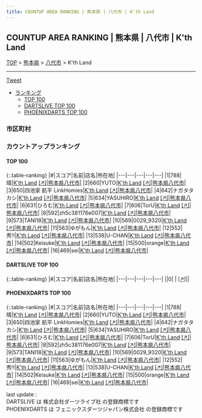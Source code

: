 ```yaml
---
title: COUNTUP AREA RANKING | 熊本県 | 八代市 | K'th Land
---
```

## COUNTUP AREA RANKING | 熊本県 | 八代市 | K'th Land

[TOP](/darts/rank/) > [熊本県](/darts/rank/熊本県/) > [八代市](/darts/rank/熊本県/八代市/) > K'th Land

___

<a href="https://twitter.com/share?ref_src=twsrc%5Etfw" data-text="COUNTUP AREA RANKING | 熊本県八代市K'th Land" class="twitter-share-button" data-hashtags="DARTSLIVE,PHOENIXDARTS,darts,ダーツ" data-show-count="false">Tweet</a>

* [ランキング](#カウントアップランキング)
    * [TOP 100](#top-100)
    * [DARTSLIVE TOP 100](#dartslive-top-100)
    * [PHOENIXDARTS TOP 100](#phoenixdarts-top-100)

### 市区町村

<ul>

</ul>

### カウントアップランキング

#### TOP 100



{:.table-ranking}
|#|スコア|名前|店名|所在地|
|---|---|---|---|---|
|1|788|<span class="rank-name-pd">晴</span>|<a href="/darts/rank/shops/86053.html">K'th Land</a> <a href="https://vs.phoenixdarts.com/jp/shop/shopDetailInfo/s_86053?s_seq=86053">[↗]</a>|<a href="/darts/rank/熊本県/八代市">熊本県八代市</a>|
|2|660|<span class="rank-name-pd">YUTO</span>|<a href="/darts/rank/shops/86053.html">K'th Land</a> <a href="https://vs.phoenixdarts.com/jp/shop/shopDetailInfo/s_86053?s_seq=86053">[↗]</a>|<a href="/darts/rank/熊本県/八代市">熊本県八代市</a>|
|3|650|<span class="rank-name-pd">四池家 航平 LinkHomies</span>|<a href="/darts/rank/shops/86053.html">K'th Land</a> <a href="https://vs.phoenixdarts.com/jp/shop/shopDetailInfo/s_86053?s_seq=86053">[↗]</a>|<a href="/darts/rank/熊本県/八代市">熊本県八代市</a>|
|4|642|<span class="rank-name-pd">ナガタタカシ</span>|<a href="/darts/rank/shops/86053.html">K'th Land</a> <a href="https://vs.phoenixdarts.com/jp/shop/shopDetailInfo/s_86053?s_seq=86053">[↗]</a>|<a href="/darts/rank/熊本県/八代市">熊本県八代市</a>|
|5|634|<span class="rank-name-pd">YASUHIRO</span>|<a href="/darts/rank/shops/86053.html">K'th Land</a> <a href="https://vs.phoenixdarts.com/jp/shop/shopDetailInfo/s_86053?s_seq=86053">[↗]</a>|<a href="/darts/rank/熊本県/八代市">熊本県八代市</a>|
|6|631|<span class="rank-name-pd">ひろむ</span>|<a href="/darts/rank/shops/86053.html">K'th Land</a> <a href="https://vs.phoenixdarts.com/jp/shop/shopDetailInfo/s_86053?s_seq=86053">[↗]</a>|<a href="/darts/rank/熊本県/八代市">熊本県八代市</a>|
|7|606|<span class="rank-name-pd">TorU</span>|<a href="/darts/rank/shops/86053.html">K'th Land</a> <a href="https://vs.phoenixdarts.com/jp/shop/shopDetailInfo/s_86053?s_seq=86053">[↗]</a>|<a href="/darts/rank/熊本県/八代市">熊本県八代市</a>|
|8|592|<span class="rank-name-pd">zh5c381176e007</span>|<a href="/darts/rank/shops/86053.html">K'th Land</a> <a href="https://vs.phoenixdarts.com/jp/shop/shopDetailInfo/s_86053?s_seq=86053">[↗]</a>|<a href="/darts/rank/熊本県/八代市">熊本県八代市</a>|
|9|573|<span class="rank-name-pd">TANI18</span>|<a href="/darts/rank/shops/86053.html">K'th Land</a> <a href="https://vs.phoenixdarts.com/jp/shop/shopDetailInfo/s_86053?s_seq=86053">[↗]</a>|<a href="/darts/rank/熊本県/八代市">熊本県八代市</a>|
|10|569|<span class="rank-name-pd">0029_9320</span>|<a href="/darts/rank/shops/86053.html">K'th Land</a> <a href="https://vs.phoenixdarts.com/jp/shop/shopDetailInfo/s_86053?s_seq=86053">[↗]</a>|<a href="/darts/rank/熊本県/八代市">熊本県八代市</a>|
|11|563|<span class="rank-name-pd">ゆがもん</span>|<a href="/darts/rank/shops/86053.html">K'th Land</a> <a href="https://vs.phoenixdarts.com/jp/shop/shopDetailInfo/s_86053?s_seq=86053">[↗]</a>|<a href="/darts/rank/熊本県/八代市">熊本県八代市</a>|
|12|552|<span class="rank-name-pd">秀‼️</span>|<a href="/darts/rank/shops/86053.html">K'th Land</a> <a href="https://vs.phoenixdarts.com/jp/shop/shopDetailInfo/s_86053?s_seq=86053">[↗]</a>|<a href="/darts/rank/熊本県/八代市">熊本県八代市</a>|
|13|538|<span class="rank-name-pd">U-CHAN</span>|<a href="/darts/rank/shops/86053.html">K'th Land</a> <a href="https://vs.phoenixdarts.com/jp/shop/shopDetailInfo/s_86053?s_seq=86053">[↗]</a>|<a href="/darts/rank/熊本県/八代市">熊本県八代市</a>|
|14|502|<span class="rank-name-pd">Keisuke</span>|<a href="/darts/rank/shops/86053.html">K'th Land</a> <a href="https://vs.phoenixdarts.com/jp/shop/shopDetailInfo/s_86053?s_seq=86053">[↗]</a>|<a href="/darts/rank/熊本県/八代市">熊本県八代市</a>|
|15|500|<span class="rank-name-pd">orange</span>|<a href="/darts/rank/shops/86053.html">K'th Land</a> <a href="https://vs.phoenixdarts.com/jp/shop/shopDetailInfo/s_86053?s_seq=86053">[↗]</a>|<a href="/darts/rank/熊本県/八代市">熊本県八代市</a>|
|16|469|<span class="rank-name-pd">sei</span>|<a href="/darts/rank/shops/86053.html">K'th Land</a> <a href="https://vs.phoenixdarts.com/jp/shop/shopDetailInfo/s_86053?s_seq=86053">[↗]</a>|<a href="/darts/rank/熊本県/八代市">熊本県八代市</a>|


#### DARTSLIVE TOP 100



{:.table-ranking}
|#|スコア|名前|店名|所在地|
|---|---|---|---|---|
||0|<span class="rank-name-dl"> </span>|<a href="/darts/rank/shops/.html"></a> <a href="">[↗]</a>|<a href="/darts/rank//"></a>|


#### PHOENIXDARTS TOP 100



{:.table-ranking}
|#|スコア|名前|店名|所在地|
|---|---|---|---|---|
|1|788|<span class="rank-name-pd">晴</span>|<a href="/darts/rank/shops/86053.html">K'th Land</a> <a href="https://vs.phoenixdarts.com/jp/shop/shopDetailInfo/s_86053?s_seq=86053">[↗]</a>|<a href="/darts/rank/熊本県/八代市">熊本県八代市</a>|
|2|660|<span class="rank-name-pd">YUTO</span>|<a href="/darts/rank/shops/86053.html">K'th Land</a> <a href="https://vs.phoenixdarts.com/jp/shop/shopDetailInfo/s_86053?s_seq=86053">[↗]</a>|<a href="/darts/rank/熊本県/八代市">熊本県八代市</a>|
|3|650|<span class="rank-name-pd">四池家 航平 LinkHomies</span>|<a href="/darts/rank/shops/86053.html">K'th Land</a> <a href="https://vs.phoenixdarts.com/jp/shop/shopDetailInfo/s_86053?s_seq=86053">[↗]</a>|<a href="/darts/rank/熊本県/八代市">熊本県八代市</a>|
|4|642|<span class="rank-name-pd">ナガタタカシ</span>|<a href="/darts/rank/shops/86053.html">K'th Land</a> <a href="https://vs.phoenixdarts.com/jp/shop/shopDetailInfo/s_86053?s_seq=86053">[↗]</a>|<a href="/darts/rank/熊本県/八代市">熊本県八代市</a>|
|5|634|<span class="rank-name-pd">YASUHIRO</span>|<a href="/darts/rank/shops/86053.html">K'th Land</a> <a href="https://vs.phoenixdarts.com/jp/shop/shopDetailInfo/s_86053?s_seq=86053">[↗]</a>|<a href="/darts/rank/熊本県/八代市">熊本県八代市</a>|
|6|631|<span class="rank-name-pd">ひろむ</span>|<a href="/darts/rank/shops/86053.html">K'th Land</a> <a href="https://vs.phoenixdarts.com/jp/shop/shopDetailInfo/s_86053?s_seq=86053">[↗]</a>|<a href="/darts/rank/熊本県/八代市">熊本県八代市</a>|
|7|606|<span class="rank-name-pd">TorU</span>|<a href="/darts/rank/shops/86053.html">K'th Land</a> <a href="https://vs.phoenixdarts.com/jp/shop/shopDetailInfo/s_86053?s_seq=86053">[↗]</a>|<a href="/darts/rank/熊本県/八代市">熊本県八代市</a>|
|8|592|<span class="rank-name-pd">zh5c381176e007</span>|<a href="/darts/rank/shops/86053.html">K'th Land</a> <a href="https://vs.phoenixdarts.com/jp/shop/shopDetailInfo/s_86053?s_seq=86053">[↗]</a>|<a href="/darts/rank/熊本県/八代市">熊本県八代市</a>|
|9|573|<span class="rank-name-pd">TANI18</span>|<a href="/darts/rank/shops/86053.html">K'th Land</a> <a href="https://vs.phoenixdarts.com/jp/shop/shopDetailInfo/s_86053?s_seq=86053">[↗]</a>|<a href="/darts/rank/熊本県/八代市">熊本県八代市</a>|
|10|569|<span class="rank-name-pd">0029_9320</span>|<a href="/darts/rank/shops/86053.html">K'th Land</a> <a href="https://vs.phoenixdarts.com/jp/shop/shopDetailInfo/s_86053?s_seq=86053">[↗]</a>|<a href="/darts/rank/熊本県/八代市">熊本県八代市</a>|
|11|563|<span class="rank-name-pd">ゆがもん</span>|<a href="/darts/rank/shops/86053.html">K'th Land</a> <a href="https://vs.phoenixdarts.com/jp/shop/shopDetailInfo/s_86053?s_seq=86053">[↗]</a>|<a href="/darts/rank/熊本県/八代市">熊本県八代市</a>|
|12|552|<span class="rank-name-pd">秀‼️</span>|<a href="/darts/rank/shops/86053.html">K'th Land</a> <a href="https://vs.phoenixdarts.com/jp/shop/shopDetailInfo/s_86053?s_seq=86053">[↗]</a>|<a href="/darts/rank/熊本県/八代市">熊本県八代市</a>|
|13|538|<span class="rank-name-pd">U-CHAN</span>|<a href="/darts/rank/shops/86053.html">K'th Land</a> <a href="https://vs.phoenixdarts.com/jp/shop/shopDetailInfo/s_86053?s_seq=86053">[↗]</a>|<a href="/darts/rank/熊本県/八代市">熊本県八代市</a>|
|14|502|<span class="rank-name-pd">Keisuke</span>|<a href="/darts/rank/shops/86053.html">K'th Land</a> <a href="https://vs.phoenixdarts.com/jp/shop/shopDetailInfo/s_86053?s_seq=86053">[↗]</a>|<a href="/darts/rank/熊本県/八代市">熊本県八代市</a>|
|15|500|<span class="rank-name-pd">orange</span>|<a href="/darts/rank/shops/86053.html">K'th Land</a> <a href="https://vs.phoenixdarts.com/jp/shop/shopDetailInfo/s_86053?s_seq=86053">[↗]</a>|<a href="/darts/rank/熊本県/八代市">熊本県八代市</a>|
|16|469|<span class="rank-name-pd">sei</span>|<a href="/darts/rank/shops/86053.html">K'th Land</a> <a href="https://vs.phoenixdarts.com/jp/shop/shopDetailInfo/s_86053?s_seq=86053">[↗]</a>|<a href="/darts/rank/熊本県/八代市">熊本県八代市</a>|


<div class="footer border-top border-gray-light mt-5 pt-3 text-right text-gray">
    last update : <span style="font-weight: italic" id="foot_last_modified"></span><br />
    DARTSLIVE は 株式会社ダーツライブ社 の登録商標です<br />
    PHOENIXDARTS は フェニックスダーツジャパン株式会社 の登録商標です<br />
</div>

<script src="https://cdnjs.cloudflare.com/ajax/libs/jquery.tablesorter/2.31.3/js/jquery.tablesorter.min.js" integrity="sha512-qzgd5cYSZcosqpzpn7zF2ZId8f/8CHmFKZ8j7mU4OUXTNRd5g+ZHBPsgKEwoqxCtdQvExE5LprwwPAgoicguNg==" crossorigin="anonymous" referrerpolicy="no-referrer"></script>
<link rel="stylesheet" href="https://cdnjs.cloudflare.com/ajax/libs/jquery.tablesorter/2.31.3/css/theme.default.min.css" integrity="sha512-wghhOJkjQX0Lh3NSWvNKeZ0ZpNn+SPVXX1Qyc9OCaogADktxrBiBdKGDoqVUOyhStvMBmJQ8ZdMHiR3wuEq8+w==" crossorigin="anonymous" referrerpolicy="no-referrer" />
<script>
$(function() {
    $(".table-ranking").tablesorter({sortList:[[0, 0]]});
    $("#foot_last_modified").text(formatDate(new Date(document.lastModified), 'yyyy-MM-dd HH:mm:ss'));
});
</script>

<script async src="https://platform.twitter.com/widgets.js" charset="utf-8"></script>